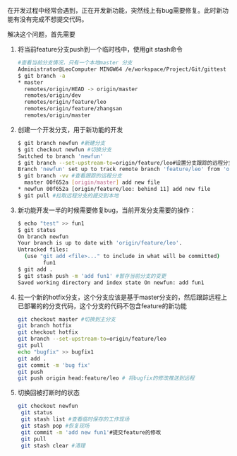 在开发过程中经常会遇到，正在开发新功能，突然线上有bug需要修复。此时新功能有没有完成不想提交代码。

解决这个问题，首先需要

1. 将当前feature分支push到一个临时栈中，使用git stash命令

   ```bash
   #查看当前分支情况，只有一个本地master 分支
   Administrator@LeoComputer MINGW64 /e/workspace/Project/Git/gittest (master)
   $ git branch -a 
   * master
     remotes/origin/HEAD -> origin/master
     remotes/origin/dev
     remotes/origin/feature/leo
     remotes/origin/feature/zhangsan
     remotes/origin/master
   ```

2. 创建一个开发分支，用于新功能的开发

   ```bash
   $ git branch newfun #新建分支
   $ git checkout newfun #切换分支
   Switched to branch 'newfun'
   $ git branch --set-upstream-to=origin/feature/leo#设置分支跟踪的远程分支
   Branch 'newfun' set up to track remote branch 'feature/leo' from 'origin'.
   $ git branch -vv #查看跟踪的远程分支
     master 00f652a [origin/master] add new file
   * newfun 00f652a [origin/feature/leo: behind 11] add new file
   $ git pull #拉取远程分支的提交到本地
   ```

3. 新功能开发一半的时候需要修复bug，当前开发分支需要的操作：

   ```bash
   $ echo "test" >> fun1
   $ git status 
   On branch newfun
   Your branch is up to date with 'origin/feature/leo'.
   Untracked files:
     (use "git add <file>..." to include in what will be committed)
           fun1
   $ git add . 
   $ git stash push -m 'add fun1' #暂存当前分支的变更
   Saved working directory and index state On newfun: add fun1
   ```

4. 拉一个新的hotfix分支，这个分支应该是基于master分支的，然后跟踪远程上已部署的的分支代码，这个分支的代码不包含feature的新功能

   ```bash
   git checkout master #切换到主分支
   git branch hotfix 
   git checkout hotfix
   git branch --set-upstream-to=origin/feature/leo
   git pull
   echo "bugfix" >> bugfix1
   git add .
   git commit -m 'bug fix'
   git push
   git push origin head:feature/leo # 将bugfix的修改推送到远程
   ```

5. 切换回被打断时的状态

   ```bash
   git checkout newfun
    git status
    git stash list #查看临时保存的工作现场
    git stash pop #恢复现场
    git commit -m 'add new fun1'#提交feature的修改
    git pull
    git stash clear #清理
   ```